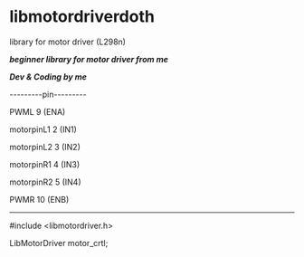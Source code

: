 # libmotordriverdoth

library for motor driver (L298n)

***beginner library for motor driver from me***

***Dev & Coding by me***

---------pin--------- 		  

PWML 9 (ENA)

motorpinL1 2 (IN1)

motorpinL2 3 (IN2)

motorpinR1 4 (IN3)

motorpinR2 5 (IN4)

PWMR 10 (ENB)

---------------------

#include <libmotordriver.h>

LibMotorDriver motor_crtl;
